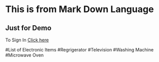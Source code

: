# This is from Mark Down Language
## Just for Demo
To Sign In [Click here](login.html)

#List of Electronic Items
#Regrigerator
#Television
#Washing Machine
#Microwave Oven

